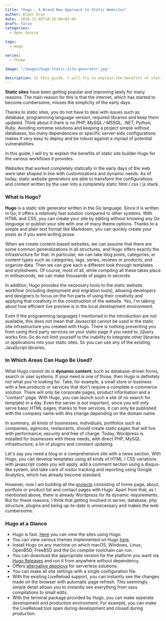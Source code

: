 ```yaml
---
title: "Hugo : A Brand New Approach to Static Websites"
author: Alper Orus
date:  2020-12-05T18:18:06+03:00
draft: false
categories:
  - Open Source

tags:
  - Hugo

series:
  - Theme

Image: "/images/hugo-static-site-generator.jpg"

description: In this guide, I will try to explain the benefits of static site builder Hugo for the various workflows it provides.
---
```


**Static sites** have been getting popular and improving lately for many reasons. The main reason for this is that the internet, which has started to become cumbersome, misses the simplicity of the early days.

Thanks to static sites, you do not have to deal with issues such as database, programming language version, required libraries and keep them updated. Think about it there is no *PHP, MySQL / MSSQL, .NET, Python, Ruby*. Avoiding extreme solutions and keeping a project simple without databases, too many dependencies or specific server-side configurations makes it very easy to deploy and be robust against a myriad of potential vulnerabilities.

In this guide, I will try to explain the benefits of static site builder Hugo for the various workflows it provides.

Websites that worked completely statically in the early days of the web were later shaped in line with customizations and dynamic needs. As of today, static website generators are able to transform the configurations and content written by the user into a completely static html / css / js stack.

### What is Hugo?

**Hugo** is a static site generator written in the Go language. Since it is written in Go, it offers a relatively fast solution compared to other systems. With HTML and CSS, you can create your site by editing without knowing any *Go language* or publish your site with one of many theme options. Thanks to a simple and plain text format like Markdown, you can quickly create your posts as if you were writing prose.

When we create content-based websites, we can assume that there are some common generalizations in all structures, and Hugo offers exactly the infrastructure for that. In particular, we can take blog posts, categories, ie content types such as categories, tags, series, reviews or products, and organize data. Then we can give each a different look through templates and stylesheets. Of course, most of all, while compiling all these takes place in milliseconds, we can make thousands of pages in seconds.

In addition, Hugo provides the necessary tools to the static website workflow (including deployment and migration tools), allowing developers and designers to focus on the fun parts of using their creativity and applying that creativity in the construction of the website. Yes, I'm talking about how efficient live preview is in the local development environment.

Even if the programming languages I mentioned in the introduction are not available, this does not mean that Javascript cannot be used in the static site infrastructure you created with Hugo. There is nothing preventing you from using third party services on your static page if you need to. jQuery works fine. So do not limit yourself to the inability to integrate other libraries or applications into your static sites. So you can use any of the existing JavaScript libraries.

### In Which Areas Can Hugo Be Used?

What Hugo *cannot do* is **dynamic content**, such as database-driven forms, search or user systems. If your need is one of those, then Hugo is definitely not what you're looking for. Take, for example, a small store or business with a few products or services that don't require a complete e-commerce solution. There will only be corporate pages, product information and a "contact" page. With Hugo, you can launch such a site (if no search for template) in a day. Even the server is not important, since you will only serve basic HTML pages, thanks to free services, it can only be published with the company name with dns change depending on the domain name.

In summary, all kinds of businesses, individuals, portfolios such as companies, agencies, restaurants, should create static pages that will live with performance, security and free of charge. Today, Wordpress is installed for businesses with these needs, with direct PHP, MySQL infrastructure, a lot of plugins and constant updating.

Let's say you need a blog or a comprehensive site with a news section. With Hugo, you can develop templates using all kinds of HTML / CSS variations with javascript codes you will apply, add a comment section using a disqus-like system, and take care of visitor tracking and reporting using Google Analytics, which has already become standard.

However, now I am building all the [projects](/projects) consisting of home page, about, portfolio or product list and contact pages with Hugo. Apart from that, as I mentioned above, there is already Wordpress for its dynamic requirements. But for these reasons, I think that getting involved in server, database, php structure, plugins and being up-to-date is unnecessary and makes the web cumbersome.

### Hugo at a Glance

* Hugo is fast. [Here](https://gohugo.io/showcase/) you can view the sites using Hugo.
* You can view various themes implemented on Hugo [here](https://themes.gohugo.io/).
* Install Hugo on any machine on which macOS, Windows, Linux, OpenBSD, FreeBSD and the Go compiler toolchain can run.
* You can download the appropriate version for the platform you want via [Hugo Releases](https://github.com/gohugoio/hugo/releases) and run it from anywhere without dependency.
* Offers [alternative depoloys](https://gohugo.io/hosting-and-deployment/) for serverless solutions.
* You can make all site settings with a single configuration file.
* With the existing LiveReload support, you can instantly see the changes made on the browser with automatic page refresh. This seemingly simple detail allows you to instantly see everything from sass compilations to small edits.
* With the terminal package provided by Hugo, you can make seperate development and production environment. For example, you can make the LiveReload tool open during development and closed during production.
